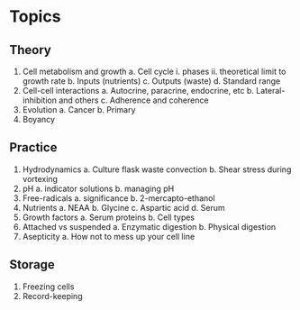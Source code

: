 # Topics
## Theory
1. Cell metabolism and growth
   a. Cell cycle
	   i. phases
	   ii. theoretical limit to growth rate
   b. Inputs (nutrients)
   c. Outputs (waste)
   d. Standard range
2. Cell-cell interactions
   a. Autocrine, paracrine, endocrine, etc
   b. Lateral-inhibition and others
   c. Adherence and coherence
3. Evolution
   a. Cancer
   b. Primary
4. Boyancy
## Practice
1. Hydrodynamics
   a. Culture flask waste convection
   b. Shear stress during vortexing
2. pH
   a. indicator solutions
   b. managing pH
3. Free-radicals
   a. significance
   b. 2-mercapto-ethanol
4. Nutrients
   a. NEAA
   b. Glycine
   c. Aspartic acid
   d. Serum
5. Growth factors
   a. Serum proteins
   b. Cell types
6. Attached vs suspended
   a. Enzymatic digestion
   b. Physical digestion
7. Asepticity
   a. How not to mess up your cell line
## Storage
1. Freezing cells
2. Record-keeping
